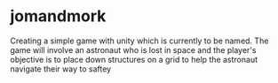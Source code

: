 # jomandmork

Creating a simple game with unity which is currently to be named. The game will involve an astronaut who is lost in space and the player's objective is to place down structures on a grid to help the astronaut navigate their way to saftey
